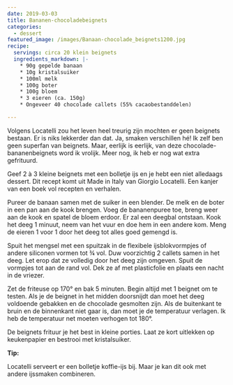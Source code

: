 ```yaml
---
date: 2019-03-03
title: Bananen-chocoladebeignets
categories:
  - dessert
featured_image: /images/Banaan-chocolade_beignets1200.jpg
recipe:
  servings: circa 20 klein beignets
  ingredients_markdown: |-
    * 90g gepelde banaan    * 10g kristalsuiker    * 100ml melk    * 100g boter    * 100g bloem
    * 3 eieren (ca. 150g)    * Ongeveer 40 chocolade callets (55% cacaobestanddelen)
---
```

Volgens Locatelli zou het leven heel treurig zijn mochten er geen beignets bestaan.Er is niks lekkerder dan dat.Ja, smaken verschillen hé! Ik zelf ben geen superfan van beignets.Maar, eerlijk is eerlijk, van deze chocolade-bananenbeignets word ik vrolijk.Meer nog, ik heb er nog wat extra gefrituurd.Geef 2 à 3 kleine beignets met een bolletje ijs en je hebt een niet alledaags dessert.Dit recept komt uit Made in Italy van Giorgio Locatelli.Een kanjer van een boek vol recepten en verhalen.

<!--more-->

Pureer de banaan samen met de suiker in een blender.De melk en de boter in een pan aan de kook brengen.Voeg de bananenpuree toe, breng weer aan de kook en spatel de bloem erdoor.
Er zal een deegbal ontstaan.Kook het deeg 1 minuut, neem van het vuur en doe hem in een andere kom.Meng de eieren 1 voor 1 door het deeg tot alles goed gemengd is.Spuit het mengsel met een spuitzak in de flexibele ijsblokvormpjes of andere siliconen vormen tot ¾ vol.Duw voorzichtig 2 callets samen in het deeg.Let erop dat ze volledig door het deeg zijn omgeven.Spuit de vormpjes tot aan de rand vol.Dek ze af met plasticfolie en plaats een nacht in de vriezer.Zet de friteuse op 170° en bak 5 minuten.Begin altijd met 1 beignet om te testen.Als je de beignet in het midden doorsnijdt dan moet het deeg voldoende gebakken en de chocolade gesmolten zijn.Als de buitenkant te bruin en de binnenkant niet gaar is, dan moet je de temperatuur verlagen.Ik heb de temperatuur net moeten verhogen tot 180°. De beignets frituur je het best in kleine porties.Laat ze kort uitlekken op keukenpapier en bestrooi met kristalsuiker.<b>Tip: </b>

Locatelli serveert er een bolletje koffie-ijs bij.Maar je kan dit ook met andere ijssmaken combineren.


